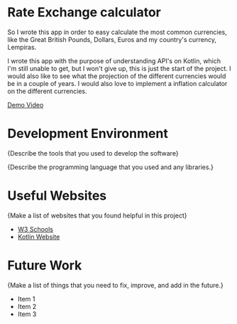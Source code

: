 # Rate Exchange calculator

So I wrote this app in order to easy calculate the most common currencies, like the Great British Pounds,
Dollars, Euros and my country's currency, Lempiras. 

I wrote this app with the purpose of understanding API's on Kotlin, which I'm still unable to get, but I 
won't give up, this is just the start of the project. 
I would also like to see what the projection of the different currencies would be in a couple of years.
I would also love to implement a inflation calculator on the different currencies. 

[Demo Video](http://youtube.link.goes.here)

# Development Environment

{Describe the tools that you used to develop the software}

{Describe the programming language that you used and any libraries.}

# Useful Websites

{Make a list of websites that you found helpful in this project}

- [W3 Schools](https://www.w3schools.com/KOTLIN/kotlin_intro.php)
- [Kotlin Website](https://kotlinlang.org/docs/getting-started.html#install-kotlin)

# Future Work

{Make a list of things that you need to fix, improve, and add in the future.}

- Item 1
- Item 2
- Item 3
